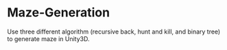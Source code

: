 # Maze-Generation
Use three different algorithm (recursive back, hunt and kill, and binary tree) to generate maze in Unity3D.
